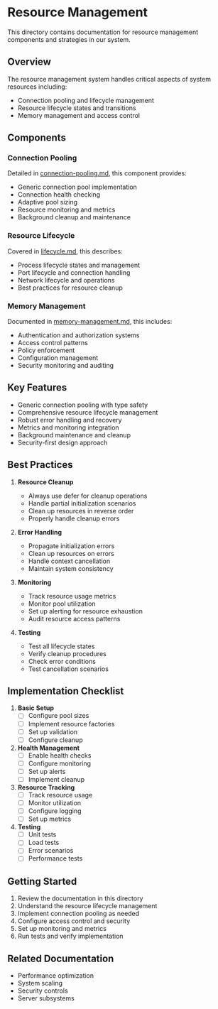 # Resource Management

This directory contains documentation for resource management components and strategies in our system.

## Overview

The resource management system handles critical aspects of system resources including:
- Connection pooling and lifecycle management
- Resource lifecycle states and transitions
- Memory management and access control

## Components

### Connection Pooling
Detailed in [connection-pooling.md](./connection-pooling.md), this component provides:
- Generic connection pool implementation
- Connection health checking
- Adaptive pool sizing
- Resource monitoring and metrics
- Background cleanup and maintenance

### Resource Lifecycle
Covered in [lifecycle.md](./lifecycle.md), this describes:
- Process lifecycle states and management
- Port lifecycle and connection handling
- Network lifecycle and operations
- Best practices for resource cleanup

### Memory Management
Documented in [memory-management.md](./memory-management.md), this includes:
- Authentication and authorization systems
- Access control patterns
- Policy enforcement
- Configuration management
- Security monitoring and auditing

## Key Features

- Generic connection pooling with type safety
- Comprehensive resource lifecycle management
- Robust error handling and recovery
- Metrics and monitoring integration
- Background maintenance and cleanup
- Security-first design approach

## Best Practices

1. **Resource Cleanup**
   - Always use defer for cleanup operations
   - Handle partial initialization scenarios
   - Clean up resources in reverse order
   - Properly handle cleanup errors

2. **Error Handling**
   - Propagate initialization errors
   - Clean up resources on errors
   - Handle context cancellation
   - Maintain system consistency

3. **Monitoring**
   - Track resource usage metrics
   - Monitor pool utilization
   - Set up alerting for resource exhaustion
   - Audit resource access patterns

4. **Testing**
   - Test all lifecycle states
   - Verify cleanup procedures
   - Check error conditions
   - Test cancellation scenarios

## Implementation Checklist

1. **Basic Setup**
   - [ ] Configure pool sizes
   - [ ] Implement resource factories
   - [ ] Set up validation
   - [ ] Configure cleanup

2. **Health Management**
   - [ ] Enable health checks
   - [ ] Configure monitoring
   - [ ] Set up alerts
   - [ ] Implement cleanup

3. **Resource Tracking**
   - [ ] Track resource usage
   - [ ] Monitor utilization
   - [ ] Configure logging
   - [ ] Set up metrics

4. **Testing**
   - [ ] Unit tests
   - [ ] Load tests
   - [ ] Error scenarios
   - [ ] Performance tests

## Getting Started

1. Review the documentation in this directory
2. Understand the resource lifecycle management
3. Implement connection pooling as needed
4. Configure access control and security
5. Set up monitoring and metrics
6. Run tests and verify implementation

## Related Documentation

- Performance optimization
- System scaling
- Security controls
- Server subsystems 